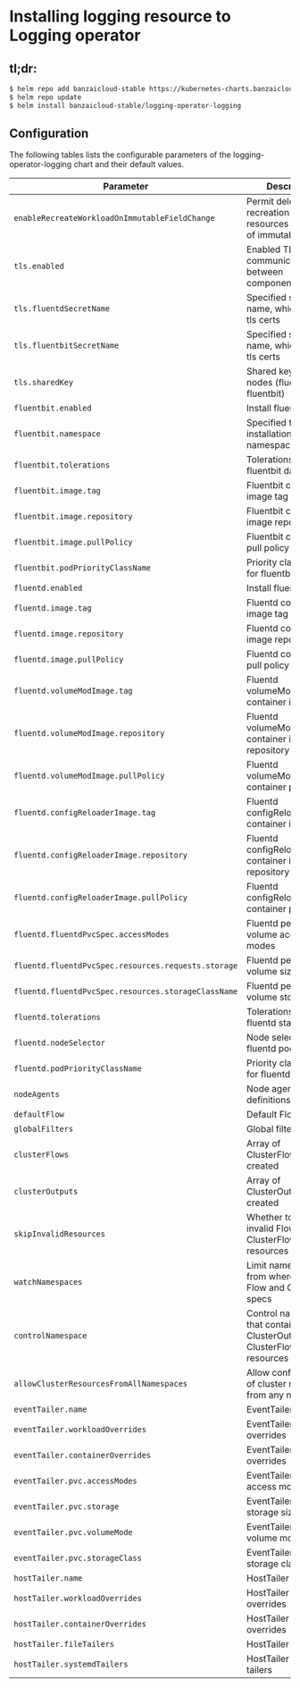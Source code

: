 # Installing logging resource to Logging operator

## tl;dr:

```bash
$ helm repo add banzaicloud-stable https://kubernetes-charts.banzaicloud.com
$ helm repo update
$ helm install banzaicloud-stable/logging-operator-logging
```

## Configuration

The following tables lists the configurable parameters of the logging-operator-logging chart and their default values.

| Parameter                                           | Description                                                              | Default                                                    |
|-----------------------------------------------------|--------------------------------------------------------------------------|------------------------------------------------------------|
| `enableRecreateWorkloadOnImmutableFieldChange`      | Permit deletion and recreation of resources on update of immutable field | false                                                      |
| `tls.enabled`                                       | Enabled TLS communication between components                             | true                                                       |
| `tls.fluentdSecretName`                             | Specified secret name, which contain tls certs                           | This will overwrite automatic Helm certificate generation. |
| `tls.fluentbitSecretName`                           | Specified secret name, which contain tls certs                           | This will overwrite automatic Helm certificate generation. |
| `tls.sharedKey`                                     | Shared key between nodes (fluentd-fluentbit)                             | [autogenerated]                                            |
| `fluentbit.enabled`                                 | Install fluent-bit                                                       | true                                                       |
| `fluentbit.namespace`                               | Specified fluentbit installation namespace                               | same as operator namespace                                 |
| `fluentbit.tolerations`                             | Tolerations for fluentbit daemonset                                      | none                                                       |
| `fluentbit.image.tag`                               | Fluentbit container image tag                                            | `1.9.10`                                                    |
| `fluentbit.image.repository`                        | Fluentbit container image repository                                     | `fluent/fluent-bit`                                        |
| `fluentbit.image.pullPolicy`                        | Fluentbit container pull policy                                          | `IfNotPresent`                                             |
| `fluentbit.podPriorityClassName`                    | Priority class name for fluentbit pods                                   | none                                                       |
| `fluentd.enabled`                                   | Install fluentd                                                          | true                                                       |
| `fluentd.image.tag`                                 | Fluentd container image tag                                              | `v1.14.6-alpine-5`                                         |
| `fluentd.image.repository`                          | Fluentd container image repository                                       | `ghcr.io/banzaicloud/fluentd`                              |
| `fluentd.image.pullPolicy`                          | Fluentd container pull policy                                            | `IfNotPresent`                                             |
| `fluentd.volumeModImage.tag`                        | Fluentd volumeModImage container image tag                               | `latest`                                                   |
| `fluentd.volumeModImage.repository`                 | Fluentd volumeModImage container image repository                        | `busybox`                                                  |
| `fluentd.volumeModImage.pullPolicy`                 | Fluentd volumeModImage container pull policy                             | `IfNotPresent`                                             |
| `fluentd.configReloaderImage.tag`                   | Fluentd configReloaderImage container image tag                          | `v0.2.2`                                                   |
| `fluentd.configReloaderImage.repository`            | Fluentd configReloaderImage container image repository                   | `jimmidyson/configmap-reload`                              |
| `fluentd.configReloaderImage.pullPolicy`            | Fluentd configReloaderImage container pull policy                        | `IfNotPresent`                                             |
| `fluentd.fluentdPvcSpec.accessModes`                | Fluentd persistence volume access modes                                  | `[ReadWriteOnce]`                                          |
| `fluentd.fluentdPvcSpec.resources.requests.storage` | Fluentd persistence volume size                                          | `21Gi`                                                     |
| `fluentd.fluentdPvcSpec.resources.storageClassName` | Fluentd persistence volume storageclass                                  | `""`                                                       |
| `fluentd.tolerations`                               | Tolerations for fluentd statefulset                                      | none                                                       |
| `fluentd.nodeSelector`                              | Node selector for fluentd pods                                           | none                                                       |
| `fluentd.podPriorityClassName`                      | Priority class name for fluentd pods                                     | none                                                       |
| `nodeAgents`                                        | Node agents definitions                                                  | {}                                                         |
| `defaultFlow`                                       | Default Flow                                                             | {}                                                         |
| `globalFilters`                                     | Global filters                                                           | []                                                         |
| `clusterFlows`                                      | Array of ClusterFlows to be created                                      | []                                                         |
| `clusterOutputs`                                    | Array of ClusterOutputs to be created                                    | []                                                         |
| `skipInvalidResources`                              | Whether to skip invalid Flow and ClusterFlow resources                   | false                                                      |
| `watchNamespaces`                                   | Limit namespaces from where to read Flow and Output specs                | []                                                         |
| `controlNamespace`                                  | Control namespace that contains ClusterOutput and ClusterFlow resources  | same as operator namespace                                 |
| `allowClusterResourcesFromAllNamespaces`            | Allow configuration of cluster resources from any namespace              | false                                                      |
| `eventTailer.name`                                  | EventTailer name                                                         | `event-tailer`                                             |
| `eventTailer.workloadOverrides`                     | EventTailer workload overrides                                           | none                                                       |
| `eventTailer.containerOverrides`                    | EventTailer container overrides                                          | none                                                       |
| `eventTailer.pvc.accessModes`                       | EventTailer PVC access modes                                             | `[ReadWriteOnce]`                                          |
| `eventTailer.pvc.storage`                           | EventTailer PVC storage size                                             | `1Gi`                                                      |
| `eventTailer.pvc.volumeMode`                        | EventTailer PVC volume mode                                              | `Filesystem`                                               |
| `eventTailer.pvc.storageClass`                      | EventTailer PVC storage class                                            | none                                                       |
| `hostTailer.name`                                   | HostTailer name                                                          | `hosttailer`                                               |
| `hostTailer.workloadOverrides`                      | HostTailer workload overrides                                            | none                                                       |
| `hostTailer.containerOverrides`                     | HostTailer container overrides                                           | none                                                       |
| `hostTailer.fileTailers`                            | HostTailer file tailers                                                  | none                                                       |
| `hostTailer.systemdTailers`                         | HostTailer systemd tailers                                               | none                                                       |